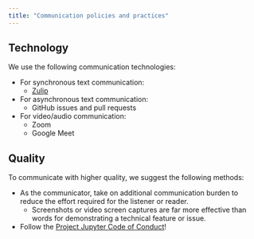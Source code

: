 ```yaml
---
title: "Communication policies and practices"
---
```


## Technology

We use the following communication technologies:

* For synchronous text communication:
  * [Zulip](https://jupyter.zulipchat.com)
* For asynchronous text communication:
  * GitHub issues and pull requests
* For video/audio communication:
  * Zoom
  * Google Meet


## Quality

To communicate with higher quality, we suggest the following methods:

* As the communicator, take on additional communication burden to reduce the effort
  required for the listener or reader.
  * Screenshots or video screen captures are far more effective than words for
    demonstrating a technical feature or issue.
* Follow the [Project Jupyter Code of Conduct](https://jupyter.org/governance/conduct/code_of_conduct.html)!

